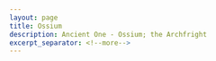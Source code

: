 ```yaml
---
layout: page
title: Ossium
description: Ancient One - Ossium; the Archfright
excerpt_separator: <!--more-->
---
```

